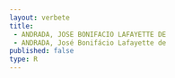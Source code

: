 ```yaml
---
layout: verbete
title:
 - ANDRADA, JOSE BONIFACIO LAFAYETTE DE
 - ANDRADA, José Bonifácio Lafayette de
published: false
type: R
---
```


